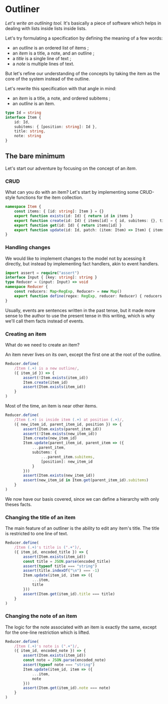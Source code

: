# Outliner

*Let's write an outlining tool.* It's basically a piece of software which helps in dealing with lists inside lists inside lists.

Let's try formulating a specification by defining the meaning of a few words:
- an *outline* is an ordered list of items ;
- an *item* is a title, a note, and an outline ;
- a *title* is a single line of text ;
- a *note* is multiple lines of text.

But let's refine our understanding of the concepts by taking the item as the core of the system instead of the outline.

Let's rewrite this specification with that angle in mind:
- an *item* is a title, a note, and ordered subitems ;
- an *outline* is an item.

```ts
type Id = string
interface Item {
    id: Id,
    subitems: { [position: string]: Id },
    title: string,
    note: string
}
```

## The bare minimum

Let's start our adventure by focusing on the concept of an *item*.

### CRUD

What can you do with an item? Let's start by implementing some CRUD-style functions for the item collection.

```ts
namespace Item {
    const items: { [id: string]: Item } = {}
    export function exists(id: Id) { return id in items }
    export function create(id: Id) { items[id] = { id, subitems: {}, title: "", note: "" } }
    export function get(id: Id) { return items[id] }
    export function update(id: Id, patch: (item: Item) => Item) { items[id] = patch(items[id]) }
}
```

### Handling changes

We would like to implement changes to the model not by acessing it directly, but instead by implementing fact handlers, akin to event handlers.

```ts
import assert = require("assert")
interface Input { [key: string]: string }
type Reducer = (input: Input) => void
namespace Reducer {
    const reducers: Map<RegExp, Reducer> = new Map()
    export function define(regex: RegExp, reducer: Reducer) { reducers.set(regex, reducer) }
}
```

Usually, events are sentences written in the past tense, but it made more sense to the author to use the present tense in this writing, which is why we'll call them facts instead of events.

### Creating an item

What do we need to create an item?

An item never lives on its own, except the first one at the root of the outline.

```ts
Reducer.define(
    /Item (.+) is a new outline/,
    ({ item_id }) => {
        assert(!Item.exists(item_id))
        Item.create(item_id)
        assert(Item.exists(item_id))
    }
)
```

Most of the time, an item is near other items.

```ts
Reducer.define(
    /Item (.+) is inside item (.+) at position (.+)/,
    ({ new_item_id, parent_item_id, position }) => {
        assert(Item.exists(parent_item_id))
        assert(!Item.exists(new_item_id))
        Item.create(new_item_id)
        Item.update(parent_item_id, parent_item => ({
            ...parent_item,
            subitems: {
                ...parent_item.subitems,
                [position]: new_item_id
            }
        }))
        assert(Item.exists(new_item_id))
        assert(new_item_id in Item.get(parent_item_id).subitems)
    }
)
```

We now have our basis covered, since we can define a hierarchy with only theses facts.

### Changing the title of an item

The main feature of an outliner is the ability to edit any item's title. The title is restricted to one line of text.

```ts
Reducer.define(
    /Item (.+)'s title is (".+")/,
    ({ item_id, encoded_title }) => {
        assert(Item.exists(item_id))
        const title = JSON.parse(encoded_title)
        assert(typeof title === "string")
        assert(title.indexOf("\n") === -1)
        Item.update(item_id, item => ({
            ...item,
            title
        }))
        assert(Item.get(item_id).title === title)
    }
)
```

### Changing the note of an item

The logic for the note associated with an item is exactly the same, except for the one-line restriction which is lifted.

```ts
Reducer.define(
    /Item (.+)'s note is (".+")/,
    ({ item_id, encoded_note }) => {
        assert(Item.exists(item_id))
        const note = JSON.parse(encoded_note)
        assert(typeof note === "string")
        Item.update(item_id, item => ({
            ...item,
            note
        }))
        assert(Item.get(item_id).note === note)
    }
)
```
